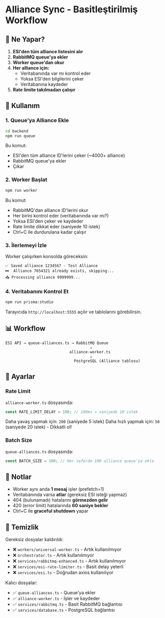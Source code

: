 # Alliance Sync - Basitleştirilmiş Workflow

## 🎯 Ne Yapar?

1. **ESI'den tüm alliance listesini alır**
2. **RabbitMQ queue'ya ekler**
3. **Worker queue'dan okur**
4. **Her alliance için:**
   - Veritabanında var mı kontrol eder
   - Yoksa ESI'den bilgilerini çeker
   - Veritabanına kaydeder
5. **Rate limite takılmadan çalışır**

## 🚀 Kullanım

### 1. Queue'ya Alliance Ekle

```bash
cd backend
npm run queue
```

Bu komut:

- ESI'den tüm alliance ID'lerini çeker (~4000+ alliance)
- RabbitMQ queue'ya ekler
- Çıkar

### 2. Worker Başlat

```bash
npm run worker
```

Bu komut:

- RabbitMQ'dan alliance ID'lerini okur
- Her birini kontrol eder (veritabanında var mı?)
- Yoksa ESI'den çeker ve kaydeder
- Rate limite dikkat eder (saniyede 10 istek)
- Ctrl+C ile durdurulana kadar çalışır

### 3. İlerlemeyi İzle

Worker çalışırken konsolda göreceksin:

```
✅ Saved alliance 1234567 - Test Alliance
⏭️  Alliance 7654321 already exists, skipping...
📥 Processing alliance 9999999...
```

### 4. Veritabanını Kontrol Et

```bash
npm run prisma:studio
```

Tarayıcıda `http://localhost:5555` açılır ve tablolarını görebilirsin.

## 📊 Workflow

```
ESI API → queue-alliances.ts → RabbitMQ Queue
                                     ↓
                            alliance-worker.ts
                                     ↓
                              PostgreSQL (Alliance tablosu)
```

## 🔧 Ayarlar

### Rate Limit

`alliance-worker.ts` dosyasında:

```typescript
const RATE_LIMIT_DELAY = 100; // 100ms = saniyede 10 istek
```

Daha yavaş yapmak için: `200` (saniyede 5 istek)
Daha hızlı yapmak için: `50` (saniyede 20 istek) - Dikkatli ol!

### Batch Size

`queue-alliances.ts` dosyasında:

```typescript
const BATCH_SIZE = 100; // Her seferde 100 alliance queue'ya ekle
```

## 📝 Notlar

- Worker aynı anda **1 mesaj** işler (prefetch=1)
- Veritabanında varsa **atlar** (gereksiz ESI isteği yapmaz)
- 404 (bulunamadı) hatalarını **görmezden gelir**
- 420 (error limit) hatalarında **60 saniye bekler**
- Ctrl+C ile **graceful shutdown** yapar

## 🧹 Temizlik

Gereksiz dosyalar kaldırıldı:

- ❌ `workers/universal-worker.ts` - Artık kullanılmıyor
- ❌ `orchestrator.ts` - Artık kullanılmıyor
- ❌ `services/rabbitmq-enhanced.ts` - Artık kullanılmıyor
- ❌ `services/esi-rate-limiter.ts` - Basit delay yeterli
- ❌ `services/esi.ts` - Doğrudan axios kullanılıyor

Kalıcı dosyalar:

- ✅ `queue-alliances.ts` - Queue'ya ekler
- ✅ `alliance-worker.ts` - İşler ve kaydeder
- ✅ `services/rabbitmq.ts` - Basit RabbitMQ bağlantısı
- ✅ `services/database.ts` - PostgreSQL bağlantısı
